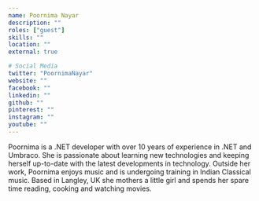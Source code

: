 ```yaml
---
name: Poornima Nayar
description: ""
roles: ["guest"]
skills: ""
location: ""
external: true

# Social Media
twitter: "PoornimaNayar"
website: ""
facebook: ""
linkedin: ""
github: ""
pinterest: ""
instagram: ""
youtube: ""
---
```

Poornima is a .NET developer with over 10 years of experience in .NET and Umbraco. She is passionate about learning new technologies and keeping herself up-to-date with the latest developments in technology. Outside her work, Poornima enjoys music and is undergoing training in Indian Classical music. Based in Langley, UK she mothers a little girl and spends her spare time reading, cooking and watching movies.
<!--more-->


